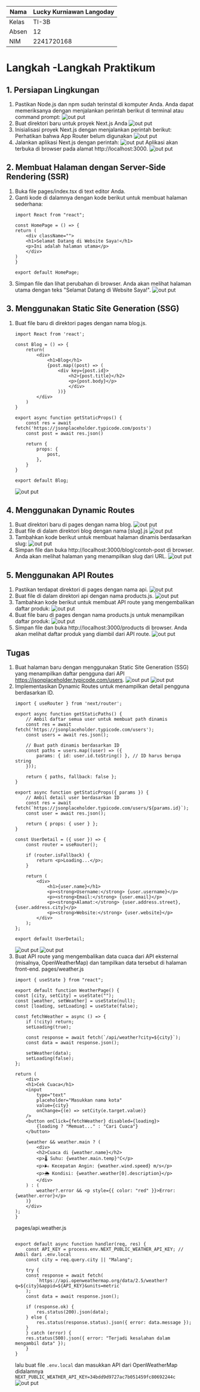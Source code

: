| Nama  | Lucky Kurniawan Langoday |
| ----- | ------------------------ |
| Kelas | TI-3B                    |
| Absen | 12                       |
| NIM   | 2241720168               |

# Langkah -Langkah Praktikum

## 1. Persiapan Lingkungan
1. Pastikan Node.js dan npm sudah terinstal di komputer Anda. Anda dapat memeriksanya dengan menjalankan perintah berikut di terminal atau command prompt:
![out put](image.png)
2. Buat direktori baru untuk proyek Next.js Anda
![out put](image-1.png)
3. Inisialisasi proyek Next.js dengan menjalankan perintah berikut: Perhatikan bahwa App Router belum digunakan
![out put](image-2.png)
4. Jalankan aplikasi Next.js dengan perintah:
![out put](image-4.png)
Aplikasi akan terbuka di browser pada alamat http://localhost:3000.
![out put](image-3.png)

## 2. Membuat Halaman dengan Server-Side Rendering (SSR)
1. Buka file pages/index.tsx di text editor Anda.
2. Ganti kode di dalamnya dengan kode berikut untuk membuat halaman sederhana:
    ```
    import React from "react";

    const HomePage = () => {
    return (
        <div className="">
        <h1>Selamat Datang di Website Saya!</h1>
        <p>Ini adalah halaman utama</p>
        </div>
    )
    }

    export default HomePage;
    ```
3. Simpan file dan lihat perubahan di browser. Anda akan melihat halaman utama dengan teks "Selamat Datang di Website Saya!".
![out put](image-5.png)

## 3. Menggunakan Static Site Generation (SSG)
1. Buat file baru di direktori pages dengan nama blog.js.
    ```
    import React from 'react';

    const Blog = () => {
        return(
            <div>
                <h1>Blog</h1>
                {post.map((post) => (
                    <div key={post.id}>
                        <h2>{post.title}</h2>
                        <p>{post.body}</p>
                        </div>
                    ))}
            </div>
        )
    }

    export async function getStaticProps() {
        const res = await fetch('https://jsonplaceholder.typicode.com/posts')
        const post = await res.json()

        return {
            props: {
                post,
            },
        }
    }

    export default Blog;
    ```
    ![out put](image-6.png)

## 4. Menggunakan Dynamic Routes
1. Buat direktori baru di pages dengan nama blog.
![out put](image-7.png)
2. Buat file di dalam direktori blog dengan nama [slug].js 
![out put](image-8.png)
3. Tambahkan kode berikut untuk membuat halaman dinamis berdasarkan slug:
![out put](image-9.png)
4. Simpan file dan buka http://localhost:3000/blog/contoh-post di browser. Anda akan melihat halaman yang menampilkan slug dari URL.
![out put](image-10.png)

## 5. Menggunakan API Routes
1. Pastikan terdapat direktori di pages dengan nama api.
![out put](image-8.png)
2. Buat file di dalam direktori api dengan nama products.js.
![out put](image-11.png)
3. Tambahkan kode berikut untuk membuat API route yang mengembalikan daftar produk:
![out put](image-13.png)
4. Buat file baru di pages dengan nama products.js untuk menampilkan daftar produk:
![out put](image-14.png)
5. Simpan file dan buka http://localhost:3000/products di browser. Anda akan melihat daftar produk yang diambil dari API route.
![out put](image-15.png)

## Tugas
1. Buat halaman baru dengan menggunakan Static Site Generation (SSG) yang menampilkan daftar pengguna dari API https://jsonplaceholder.typicode.com/users.
![out put](image-18.png)
![out put](image-19.png)
2. Implementasikan Dynamic Routes untuk menampilkan detail pengguna berdasarkan ID.
    ```
    import { useRouter } from 'next/router';

    export async function getStaticPaths() {
        // Ambil daftar semua user untuk membuat path dinamis
        const res = await fetch('https://jsonplaceholder.typicode.com/users');
        const users = await res.json();

        // Buat path dinamis berdasarkan ID
        const paths = users.map((user) => ({
            params: { id: user.id.toString() }, // ID harus berupa string
        }));

        return { paths, fallback: false };
    }

    export async function getStaticProps({ params }) {
        // Ambil detail user berdasarkan ID
        const res = await fetch(`https://jsonplaceholder.typicode.com/users/${params.id}`);
        const user = await res.json();

        return { props: { user } };
    }

    const UserDetail = ({ user }) => {
        const router = useRouter();

        if (router.isFallback) {
            return <p>Loading...</p>;
        }

        return (
            <div>
                <h1>{user.name}</h1>
                <p><strong>Username:</strong> {user.username}</p>
                <p><strong>Email:</strong> {user.email}</p>
                <p><strong>Alamat:</strong> {user.address.street}, {user.address.city}</p>
                <p><strong>Website:</strong> {user.website}</p>
            </div>
        );
    };

    export default UserDetail;
    ```
    ![out put](image-21.png)
![out put](image-20.png)
3. Buat API route yang mengembalikan data cuaca dari API eksternal (misalnya, OpenWeatherMap) dan tampilkan data tersebut di halaman front-end.
    pages/weather.js
    ```
    import { useState } from "react";

    export default function WeatherPage() {
    const [city, setCity] = useState("");
    const [weather, setWeather] = useState(null);
    const [loading, setLoading] = useState(false);

    const fetchWeather = async () => {
        if (!city) return;
        setLoading(true);

        const response = await fetch(`/api/weather?city=${city}`);
        const data = await response.json();

        setWeather(data);
        setLoading(false);
    };

    return (
        <div>
        <h1>Cek Cuaca</h1>
        <input
            type="text"
            placeholder="Masukkan nama kota"
            value={city}
            onChange={(e) => setCity(e.target.value)}
        />
        <button onClick={fetchWeather} disabled={loading}>
            {loading ? "Memuat..." : "Cari Cuaca"}
        </button>

        {weather && weather.main ? (
            <div>
            <h2>Cuaca di {weather.name}</h2>
            <p>🌡 Suhu: {weather.main.temp}°C</p>
            <p>🌬 Kecepatan Angin: {weather.wind.speed} m/s</p>
            <p>🌦 Kondisi: {weather.weather[0].description}</p>
            </div>
        ) : (
            weather?.error && <p style={{ color: "red" }}>Error: {weather.error}</p>
        )}
        </div>
    );
    }
    ```
    pages/api.weather.js
    ```

    export default async function handler(req, res) {
        const API_KEY = process.env.NEXT_PUBLIC_WEATHER_API_KEY; // Ambil dari .env.local
        const city = req.query.city || "Malang";
    
        try {
        const response = await fetch(
            `https://api.openweathermap.org/data/2.5/weather?q=${city}&appid=${API_KEY}&units=metric`
        );
        const data = await response.json();
    
        if (response.ok) {
            res.status(200).json(data);
        } else {
            res.status(response.status).json({ error: data.message });
        }
        } catch (error) {
        res.status(500).json({ error: "Terjadi kesalahan dalam mengambil data" });
        }
    }
    ```
    lalu buat file ```.env.local``` dan masukkan API dari OpenWeatherMap didalamnya
    ```NEXT_PUBLIC_WEATHER_API_KEY=34bdd9d9727ac7b051459fc80692244c```
    ![out put](image-22.png)


